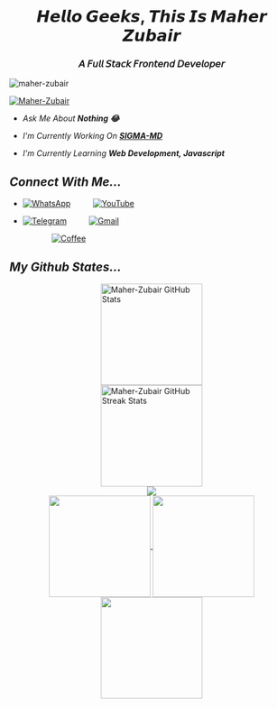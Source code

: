 <h1 align="center">𝙃𝙚𝙡𝙡𝙤 𝙂𝙚𝙚𝙠𝙨, 𝙏𝙝𝙞𝙨 𝙄𝙨 𝙈𝙖𝙝𝙚𝙧 𝙕𝙪𝙗𝙖𝙞𝙧</h1>
<h3 align="center">𝘈 𝘍𝘶𝘭𝘭 𝘚𝘵𝘢𝘤𝘬 𝘍𝘳𝘰𝘯𝘵𝘦𝘯𝘥 𝘋𝘦𝘷𝘦𝘭𝘰𝘱𝘦𝘳</h3>

<p align="left"> <img src="https://komarev.com/ghpvc/?username=maher-zubair&label=Profile%20views&color=0e75b6&style=flat" alt="maher-zubair"/> </p>

<p align="left"> <a href="https://github.com/Maher-Zubair"><img src="https://github-profile-trophy.vercel.app/?username=Maher-Zubair&theme=dark_lover" alt="Maher-Zubair" /></a> </p>

- *Ask Me About **Nothing 😂***

- *I'm Currently Working On **[SIGMA-MD](https://github.com/Maher-Zubair/SIGMA-MD)***

- *I'm Currently Learning **Web Development, Javascript***

## *Connect With Me...*

- [![WhatsApp](https://img.shields.io/badge/WhatsApp-25D366?style=for-the-badge&logo=whatsapp&logoColor=white)](https://wa.me/923466319114) &nbsp;&nbsp;&nbsp;&nbsp;&nbsp;&nbsp;&nbsp;&nbsp;
[![YouTube](https://img.shields.io/badge/youtube-red?style=for-the-badge&logo=youtube&logoColor=white)](https://www.youtube.com/@InnoxentTech?sub_confirmation=1)

- [![Telegram](https://img.shields.io/badge/telegram-0088cc?style=for-the-badge&logo=telegram&logoColor=white)](https://t.me/mz_zubi) &nbsp;&nbsp;&nbsp;&nbsp;&nbsp;&nbsp;&nbsp;&nbsp;
[![Gmail](https://img.shields.io/badge/Gmail%20me-3e164f?style=for-the-badge&logo=gmail&logoColor=white)](mailto:zubi@maher-zubair.tech)

    &nbsp;&nbsp;&nbsp;&nbsp;&nbsp;&nbsp;&nbsp;&nbsp;&nbsp;&nbsp;&nbsp;&nbsp; [![Coffee](https://img.shields.io/badge/Buy%20Me%20A%20Coffee-FFDD00?style=for-the-badge&logo=buymeacoffee&logoColor=white)](https://www.buymeacoffee.com/maher_zubair)


## *My Github States...*


<div style="display: flex; flex-direction: column; align-items: center;">


<img height="180em" src="https://github-readme-stats.vercel.app/api?username=Maher-Zubair&show_icons=true&locale=en&theme=dark" alt="Maher-Zubair GitHub Stats" />
<img height="180em" src="https://github-readme-streak-stats.herokuapp.com/?user=Maher-Zubair&theme=dark" alt="Maher-Zubair GitHub Streak Stats" />


<img src="https://user-images.githubusercontent.com/73097560/115834477-dbab4500-a447-11eb-908a-139a6edaec5c.gif">
<div align="center">
<a href="https://github.com/Maher-Zubair">
<img align="center" src="http://github-profile-summary-cards.vercel.app/api/cards/most-commit-language?username=Maher-Zubair&theme=dark" height="180em" />
<img align="center" src="http://github-profile-summary-cards.vercel.app/api/cards/repos-per-language?username=Maher-Zubair&theme=dark" height="180em" />
<img align="center" src="http://github-profile-summary-cards.vercel.app/api/cards/productive-time?username=Maher-Zubair&theme=dark" height="180em" />
</div>
